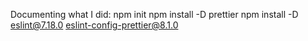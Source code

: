 Documenting what I did:
npm init
npm install -D prettier
npm install -D eslint@7.18.0 eslint-config-prettier@8.1.0
